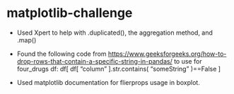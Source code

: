 # matplotlib-challenge

- Used Xpert to help with .duplicated(), the aggregation method, and .map()

- Found the following code from https://www.geeksforgeeks.org/how-to-drop-rows-that-contain-a-specific-string-in-pandas/ to use for four_drugs df:
    df[ df[ “column” ].str.contains( “someString” )==False ]

- Used matplotlib documentation for flierprops usage in boxplot.